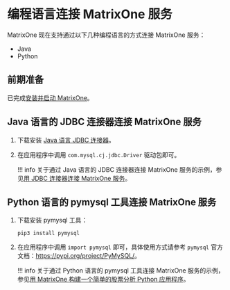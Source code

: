 # 编程语言连接 MatrixOne 服务

MatrixOne 现在支持通过以下几种编程语言的方式连接 MatrixOne 服务：

- Java
- Python

## 前期准备

已完成[安装并启动 MatrixOne](../../Get-Started/install-standalone-matrixone.md)。

## Java 语言的 JDBC 连接器连接 MatrixOne 服务

1. 下载安装 [Java 语言 JDBC 连接器](https://dev.mysql.com/downloads/connector/j/)。

2. 在应用程序中调用 `com.mysql.cj.jdbc.Driver` 驱动包即可。

    !!! info
        关于通过 Java 语言的 JDBC 连接器连接 MatrixOne  服务的示例，参见[用 JDBC 连接器连接 MatrixOne 服务](../../Tutorial/develop-java-connect-mo.md)。

## Python 语言的 pymysql 工具连接 MatrixOne 服务

1. 下载安装 pymysql 工具：

    ```
    pip3 install pymysql
    ```

2. 在应用程序中调用 `import pymysql` 即可，具体使用方式请参考 `pymysql` 官方文档：<https://pypi.org/project/PyMySQL/>。

    !!! info
         关于通过 Python 语言的 pymysql 工具连接 MatrixOne  服务的示例，参见[用 MatrixOne 构建一个简单的股票分析 Python 应用程序](../../Tutorial/develop-python-application.md)。

<!--执行py脚本，1. python 脚本。或者是编程环境下，或者是终端，执行python脚本；2. 相应的数据库建表 3. python脚本完成对数据库的执行（操作） python3+python文件名称完成对数据库的操作-->

